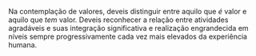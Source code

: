 ﻿Na contemplação de valores, deveis distinguir entre aquilo que *é* valor e aquilo que *tem* valor. Deveis reconhecer a relação entre atividades agradáveis e suas integração significativa e  realização engrandecida em níveis sempre progressivamente cada vez mais elevados da experiência humana.
